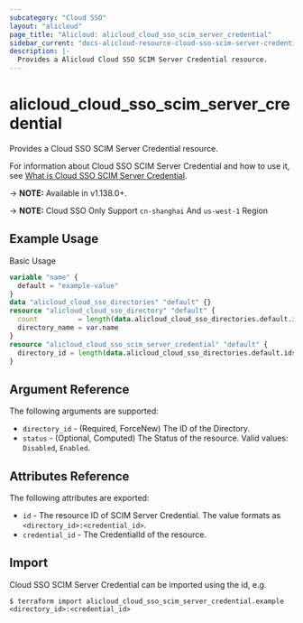 ```yaml
---
subcategory: "Cloud SSO"
layout: "alicloud"
page_title: "Alicloud: alicloud_cloud_sso_scim_server_credential"
sidebar_current: "docs-alicloud-resource-cloud-sso-scim-server-credential"
description: |-
  Provides a Alicloud Cloud SSO SCIM Server Credential resource.
---
```


# alicloud\_cloud\_sso\_scim\_server\_credential

Provides a Cloud SSO SCIM Server Credential resource.

For information about Cloud SSO SCIM Server Credential and how to use it, see [What is Cloud SSO SCIM Server Credential](https://www.alibabacloud.com/help/doc-detail/264937.html).

-> **NOTE:** Available in v1.138.0+.

-> **NOTE:** Cloud SSO Only Support `cn-shanghai` And `us-west-1` Region


## Example Usage

Basic Usage

```terraform
variable "name" {
  default = "example-value"
}
data "alicloud_cloud_sso_directories" "default" {}
resource "alicloud_cloud_sso_directory" "default" {
  count          = length(data.alicloud_cloud_sso_directories.default.ids) > 0 ? 0 : 1
  directory_name = var.name
}
resource "alicloud_cloud_sso_scim_server_credential" "default" {
  directory_id = length(data.alicloud_cloud_sso_directories.default.ids) > 0 ? data.alicloud_cloud_sso_directories.default.ids[0] : concat(alicloud_cloud_sso_directory.default.*.id, [""])[0]
}

```

## Argument Reference

The following arguments are supported:

* `directory_id` - (Required, ForceNew) The ID of the Directory.
* `status` - (Optional, Computed) The Status of the resource. Valid values: `Disabled`, `Enabled`.

## Attributes Reference

The following attributes are exported:

* `id` - The resource ID of SCIM Server Credential. The value formats as `<directory_id>:<credential_id>`.
* `credential_id` - The CredentialId of the resource.

## Import

Cloud SSO SCIM Server Credential can be imported using the id, e.g.

```
$ terraform import alicloud_cloud_sso_scim_server_credential.example <directory_id>:<credential_id>
```
